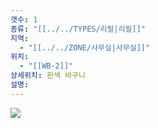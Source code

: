 ```yaml
---
갯수: 1
종류: "[[../../TYPES/리필|리필]]"
지역:
  - "[[../../ZONE/사무실|사무실]]"
위치:
  - "[[WB-2]]"
상세위치: 흰색 바구니
설명:
---
```

![](http://192.168.50.22/devices/250222_IMG_0005.jpeg)


